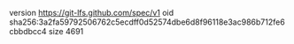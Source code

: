 version https://git-lfs.github.com/spec/v1
oid sha256:3a2fa59792506762c5ecdff0d52574dbe6d8f96118e3ac986b712fe6cbbdbcc4
size 4691
